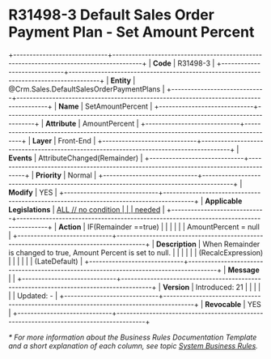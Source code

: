 ﻿---
erp.type: front-end-business-rule
erp.entity: Crm.Sales.DefaultSalesOrderPaymentPlans
---

# R31498-3 Default Sales Order Payment Plan - Set Amount Percent
+-----------------------------+---------------------------------------------------------------------------------------+
| **Code**                    | R31498-3                                                                              |
+-----------------------------+---------------------------------------------------------------------------------------+
| **Entity**                  | @Crm.Sales.DefaultSalesOrderPaymentPlans                                                          |
+-----------------------------+---------------------------------------------------------------------------------------+
| **Name**                    | SetAmountPercent                                                                      |
+-----------------------------+---------------------------------------------------------------------------------------+
| **Attribute**               | AmountPercent                                                                         |
+-----------------------------+---------------------------------------------------------------------------------------+
| **Layer**                   | Front-End                                                                             |
+-----------------------------+---------------------------------------------------------------------------------------+
| **Events**                  | AttributeChanged(Remainder)                                                           |
+-----------------------------+---------------------------------------------------------------------------------------+
| **Priority**                | Normal                                                                                |
+-----------------------------+---------------------------------------------------------------------------------------+
| **Modify**                  | YES                                                                                   |
+-----------------------------+---------------------------------------------------------------------------------------+
| **Applicable Legislations** | [ALL // no condition                                                                  |
|                             | needed](https://confluence.erp.net/display/techdoc/Country+Specific+Functionality)    |
+-----------------------------+---------------------------------------------------------------------------------------+
| **Action**                  | IF(Remainder ==true)                                                                  |
|                             |                                                                                       |
|                             | AmountPercent = null                                                                  |
+-----------------------------+---------------------------------------------------------------------------------------+
| **Description**             | When Remainder is changed to true, Amount Percent is set to null.                     |
|                             |                                                                                       |
|                             | (RecalcExpression)                                                                    |
|                             |                                                                                       |
|                             | (LateDefault)                                                                         |
+-----------------------------+---------------------------------------------------------------------------------------+
| **Message**                 |                                                                                       |
+-----------------------------+---------------------------------------------------------------------------------------+
| **Version**                 | Introduced: 21                                                                        |
|                             |                                                                                       |
|                             | Updated: -                                                                            |
+-----------------------------+---------------------------------------------------------------------------------------+
| **Revocable**               | YES                                                                                   |
+-----------------------------+---------------------------------------------------------------------------------------+

*\* For more information about the Business Rules Documentation Template and a short explanation of each column, see
topic [System Business Rules](../templates/template-description-system-business-rules.md).*

  

  
